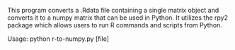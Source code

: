 This program converts a .Rdata file containing a single matrix object and converts it to a 
numpy matrix that can be used in Python. It utilizes the rpy2 package which allows 
users to run R commands and scripts from Python.

Usage: python r-to-numpy.py [file]

